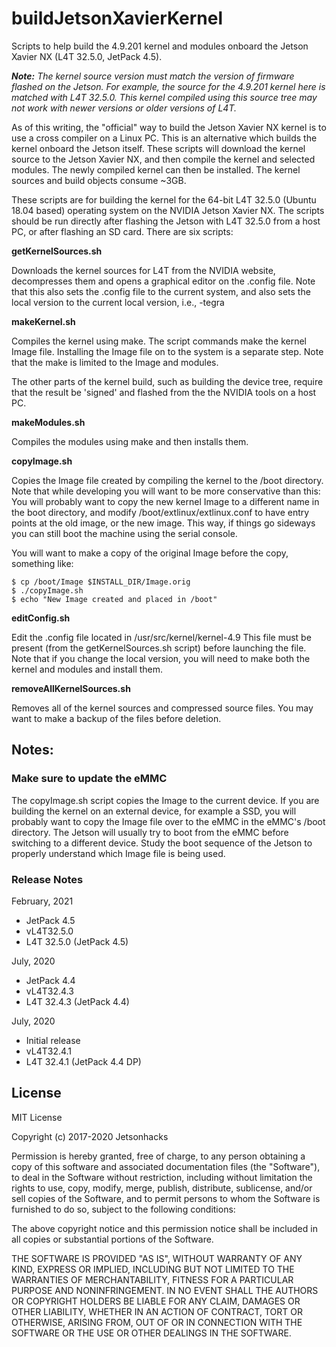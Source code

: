 # buildJetsonXavierKernel
Scripts to help build the 4.9.201 kernel and modules onboard the Jetson Xavier NX (L4T 32.5.0, JetPack 4.5).

<em><strong>Note:</strong> The kernel source version must match the version of firmware flashed on the Jetson. For example, the source for the 4.9.201 kernel here is matched with L4T 32.5.0. This kernel compiled using this source tree may not work with newer versions or older versions of L4T.</em>

As of this writing, the "official" way to build the Jetson Xavier NX kernel is to use a cross compiler on a Linux PC. This is an alternative which builds the kernel onboard the Jetson itself. These scripts will download the kernel source to the Jetson Xavier NX, and then compile the kernel and selected modules. The newly compiled kernel can then be installed. The kernel sources and build objects consume ~3GB.

These scripts are for building the kernel for the 64-bit L4T 32.5.0 (Ubuntu 18.04 based) operating system on the NVIDIA Jetson Xavier NX. The scripts should be run directly after flashing the Jetson with L4T 32.5.0 from a host PC, or after flashing an SD card. There are six scripts:

<strong>getKernelSources.sh</strong>

Downloads the kernel sources for L4T from the NVIDIA website, decompresses them and opens a graphical editor on the .config file. Note that this also sets the .config file to the current system, and also sets the local version to the current local version, i.e., -tegra

<strong>makeKernel.sh</strong>

Compiles the kernel using make. The script commands make the kernel Image file. Installing the Image file on to the system is a separate step. Note that the make is limited to the Image and modules.

The other parts of the kernel build, such as building the device tree, require that the result be 'signed' and flashed from the the NVIDIA tools on a host PC.

<strong>makeModules.sh</strong>

Compiles the modules using make and then installs them.

<strong>copyImage.sh</strong>

Copies the Image file created by compiling the kernel to the /boot directory. Note that while developing you will want to be more conservative than this: You will probably want to copy the new kernel Image to a different name in the boot directory, and modify /boot/extlinux/extlinux.conf to have entry points at the old image, or the new image. This way, if things go sideways you can still boot the machine using the serial console.

You will want to make a copy of the original Image before the copy, something like:

```
$ cp /boot/Image $INSTALL_DIR/Image.orig
$ ./copyImage.sh
$ echo "New Image created and placed in /boot"
```

<strong>editConfig.sh</strong>

Edit the .config file located in /usr/src/kernel/kernel-4.9 This file must be present (from the getKernelSources.sh script) before launching the file. Note that if you change the local version, you will need to make both the kernel and modules and install them.

<strong>removeAllKernelSources.sh</strong>

Removes all of the kernel sources and compressed source files. You may want to make a backup of the files before deletion.


<h2>Notes:</h2> 
<h3>Make sure to update the eMMC</h3>

The copyImage.sh script copies the Image to the current device. If you are building the kernel on an external device, for example a SSD, you will probably want to copy the Image file over to the eMMC in the eMMC's /boot directory. The Jetson will usually try to boot from the eMMC before switching to a different device. Study the boot sequence of the Jetson to properly understand which Image file is being used.

### Release Notes
February, 2021
* JetPack 4.5
* vL4T32.5.0
* L4T 32.5.0 (JetPack 4.5)

July, 2020
* JetPack 4.4
* vL4T32.4.3
* L4T 32.4.3 (JetPack 4.4)

July, 2020
* Initial release
* vL4T32.4.1
* L4T 32.4.1 (JetPack 4.4 DP)

## License
MIT License

Copyright (c) 2017-2020 Jetsonhacks

Permission is hereby granted, free of charge, to any person obtaining a copy
of this software and associated documentation files (the "Software"), to deal
in the Software without restriction, including without limitation the rights
to use, copy, modify, merge, publish, distribute, sublicense, and/or sell
copies of the Software, and to permit persons to whom the Software is
furnished to do so, subject to the following conditions:

The above copyright notice and this permission notice shall be included in all
copies or substantial portions of the Software.

THE SOFTWARE IS PROVIDED "AS IS", WITHOUT WARRANTY OF ANY KIND, EXPRESS OR
IMPLIED, INCLUDING BUT NOT LIMITED TO THE WARRANTIES OF MERCHANTABILITY,
FITNESS FOR A PARTICULAR PURPOSE AND NONINFRINGEMENT. IN NO EVENT SHALL THE
AUTHORS OR COPYRIGHT HOLDERS BE LIABLE FOR ANY CLAIM, DAMAGES OR OTHER
LIABILITY, WHETHER IN AN ACTION OF CONTRACT, TORT OR OTHERWISE, ARISING FROM,
OUT OF OR IN CONNECTION WITH THE SOFTWARE OR THE USE OR OTHER DEALINGS IN THE
SOFTWARE.
